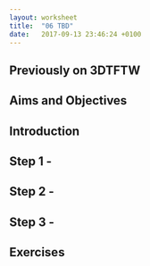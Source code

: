 ```yaml
---
layout: worksheet
title:  "06 TBD"
date:   2017-09-13 23:46:24 +0100
---
```


## Previously on 3DTFTW


## Aims and Objectives

## Introduction

## Step 1 -

## Step 2 -

## Step 3 -


## Exercises
